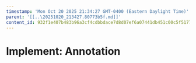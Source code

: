 ```yaml
---
timestamp: 'Mon Oct 20 2025 21:34:27 GMT-0400 (Eastern Daylight Time)'
parent: '[[..\20251020_213427.80773b5f.md]]'
content_id: 932f1e407b483b96a3cf4cdbbdace7d8d07ef6a07441db451c00c5f5177e92e7
---
```


# Implement: Annotation
